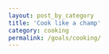 ```yaml
---
layout: post_by_category
title: 'Cook like a champ'
category: cooking
permalink: /goals/cooking/
---
```

